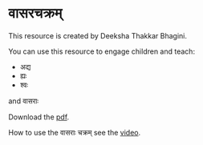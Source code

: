 # वासरचक्रम्


This resource is created by Deeksha Thakkar Bhagini.

You can use this resource to engage children and teach:

* अद्य
* ह्यः
* श्वः

and वासराः


Download the [pdf](../resources/vAsarAH-chakram.pdf).

How to use the वासराः चक्रम् see the [video](../resources/vasaraH_chakram.mp4).




